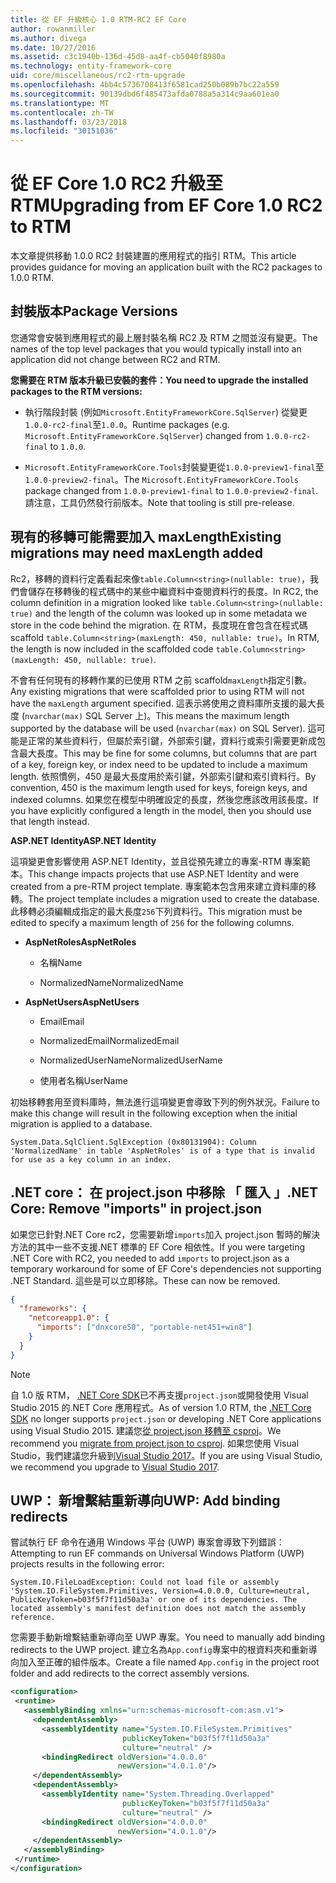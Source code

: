 ```yaml
---
title: 從 EF 升級核心 1.0 RTM-RC2 EF Core
author: rowanmiller
ms.author: divega
ms.date: 10/27/2016
ms.assetid: c3c1940b-136d-45d8-aa4f-cb5040f8980a
ms.technology: entity-framework-core
uid: core/miscellaneous/rc2-rtm-upgrade
ms.openlocfilehash: 4bb4c5736708413f6581cad250b089b7bc22a559
ms.sourcegitcommit: 90139dbd6f485473afda0788a5a314c9aa601ea0
ms.translationtype: MT
ms.contentlocale: zh-TW
ms.lasthandoff: 03/23/2018
ms.locfileid: "30151036"
---
```

# <a name="upgrading-from-ef-core-10-rc2-to-rtm"></a><span data-ttu-id="5bd18-102">從 EF Core 1.0 RC2 升級至 RTM</span><span class="sxs-lookup"><span data-stu-id="5bd18-102">Upgrading from EF Core 1.0 RC2 to RTM</span></span>

<span data-ttu-id="5bd18-103">本文章提供移動 1.0.0 RC2 封裝建置的應用程式的指引 RTM。</span><span class="sxs-lookup"><span data-stu-id="5bd18-103">This article provides guidance for moving an application built with the RC2 packages to 1.0.0 RTM.</span></span>

## <a name="package-versions"></a><span data-ttu-id="5bd18-104">封裝版本</span><span class="sxs-lookup"><span data-stu-id="5bd18-104">Package Versions</span></span>

<span data-ttu-id="5bd18-105">您通常會安裝到應用程式的最上層封裝名稱 RC2 及 RTM 之間並沒有變更。</span><span class="sxs-lookup"><span data-stu-id="5bd18-105">The names of the top level packages that you would typically install into an application did not change between RC2 and RTM.</span></span>

<span data-ttu-id="5bd18-106">**您需要在 RTM 版本升級已安裝的套件：**</span><span class="sxs-lookup"><span data-stu-id="5bd18-106">**You need to upgrade the installed packages to the RTM versions:**</span></span>

* <span data-ttu-id="5bd18-107">執行階段封裝 (例如`Microsoft.EntityFrameworkCore.SqlServer`) 從變更`1.0.0-rc2-final`至`1.0.0`。</span><span class="sxs-lookup"><span data-stu-id="5bd18-107">Runtime packages (e.g. `Microsoft.EntityFrameworkCore.SqlServer`) changed from `1.0.0-rc2-final` to `1.0.0`.</span></span>

* <span data-ttu-id="5bd18-108">`Microsoft.EntityFrameworkCore.Tools`封裝變更從`1.0.0-preview1-final`至`1.0.0-preview2-final`。</span><span class="sxs-lookup"><span data-stu-id="5bd18-108">The `Microsoft.EntityFrameworkCore.Tools` package changed from `1.0.0-preview1-final` to `1.0.0-preview2-final`.</span></span> <span data-ttu-id="5bd18-109">請注意，工具仍然發行前版本。</span><span class="sxs-lookup"><span data-stu-id="5bd18-109">Note that tooling is still pre-release.</span></span>

## <a name="existing-migrations-may-need-maxlength-added"></a><span data-ttu-id="5bd18-110">現有的移轉可能需要加入 maxLength</span><span class="sxs-lookup"><span data-stu-id="5bd18-110">Existing migrations may need maxLength added</span></span>

<span data-ttu-id="5bd18-111">Rc2，移轉的資料行定義看起來像`table.Column<string>(nullable: true)`，我們會儲存在移轉後的程式碼中的某些中繼資料中查閱資料行的長度。</span><span class="sxs-lookup"><span data-stu-id="5bd18-111">In RC2, the column definition in a migration looked like `table.Column<string>(nullable: true)` and the length of the column was looked up in some metadata we store in the code behind the migration.</span></span> <span data-ttu-id="5bd18-112">在 RTM，長度現在會包含在程式碼 scaffold `table.Column<string>(maxLength: 450, nullable: true)`。</span><span class="sxs-lookup"><span data-stu-id="5bd18-112">In RTM, the length is now included in the scaffolded code `table.Column<string>(maxLength: 450, nullable: true)`.</span></span>

<span data-ttu-id="5bd18-113">不會有任何現有的移轉作業的已使用 RTM 之前 scaffold`maxLength`指定引數。</span><span class="sxs-lookup"><span data-stu-id="5bd18-113">Any existing migrations that were scaffolded prior to using RTM will not have the `maxLength` argument specified.</span></span> <span data-ttu-id="5bd18-114">這表示將使用之資料庫所支援的最大長度 (`nvarchar(max)` SQL Server 上)。</span><span class="sxs-lookup"><span data-stu-id="5bd18-114">This means the maximum length supported by the database will be used (`nvarchar(max)` on SQL Server).</span></span> <span data-ttu-id="5bd18-115">這可能是正常的某些資料行，但屬於索引鍵，外部索引鍵，資料行或索引需要更新成包含最大長度。</span><span class="sxs-lookup"><span data-stu-id="5bd18-115">This may be fine for some columns, but columns that are part of a key, foreign key, or index need to be updated to include a maximum length.</span></span> <span data-ttu-id="5bd18-116">依照慣例，450 是最大長度用於索引鍵，外部索引鍵和索引資料行。</span><span class="sxs-lookup"><span data-stu-id="5bd18-116">By convention, 450 is the maximum length used for keys, foreign keys, and indexed columns.</span></span> <span data-ttu-id="5bd18-117">如果您在模型中明確設定的長度，然後您應該改用該長度。</span><span class="sxs-lookup"><span data-stu-id="5bd18-117">If you have explicitly configured a length in the model, then you should use that length instead.</span></span>

<span data-ttu-id="5bd18-118">**ASP.NET Identity**</span><span class="sxs-lookup"><span data-stu-id="5bd18-118">**ASP.NET Identity**</span></span>

<span data-ttu-id="5bd18-119">這項變更會影響使用 ASP.NET Identity，並且從預先建立的專案-RTM 專案範本。</span><span class="sxs-lookup"><span data-stu-id="5bd18-119">This change impacts projects that use ASP.NET Identity and were created from a pre-RTM project template.</span></span> <span data-ttu-id="5bd18-120">專案範本包含用來建立資料庫的移轉。</span><span class="sxs-lookup"><span data-stu-id="5bd18-120">The project template includes a migration used to create the database.</span></span> <span data-ttu-id="5bd18-121">此移轉必須編輯成指定的最大長度`256`下列資料行。</span><span class="sxs-lookup"><span data-stu-id="5bd18-121">This migration must be edited to specify a maximum length of `256` for the following columns.</span></span>

*  <span data-ttu-id="5bd18-122">**AspNetRoles**</span><span class="sxs-lookup"><span data-stu-id="5bd18-122">**AspNetRoles**</span></span>

    * <span data-ttu-id="5bd18-123">名稱</span><span class="sxs-lookup"><span data-stu-id="5bd18-123">Name</span></span>

    * <span data-ttu-id="5bd18-124">NormalizedName</span><span class="sxs-lookup"><span data-stu-id="5bd18-124">NormalizedName</span></span>

*  <span data-ttu-id="5bd18-125">**AspNetUsers**</span><span class="sxs-lookup"><span data-stu-id="5bd18-125">**AspNetUsers**</span></span>

   * <span data-ttu-id="5bd18-126">Email</span><span class="sxs-lookup"><span data-stu-id="5bd18-126">Email</span></span>

   * <span data-ttu-id="5bd18-127">NormalizedEmail</span><span class="sxs-lookup"><span data-stu-id="5bd18-127">NormalizedEmail</span></span>

   * <span data-ttu-id="5bd18-128">NormalizedUserName</span><span class="sxs-lookup"><span data-stu-id="5bd18-128">NormalizedUserName</span></span>

   * <span data-ttu-id="5bd18-129">使用者名稱</span><span class="sxs-lookup"><span data-stu-id="5bd18-129">UserName</span></span>

<span data-ttu-id="5bd18-130">初始移轉套用至資料庫時，無法進行這項變更會導致下列的例外狀況。</span><span class="sxs-lookup"><span data-stu-id="5bd18-130">Failure to make this change will result in the following exception when the initial migration is applied to a database.</span></span>

    System.Data.SqlClient.SqlException (0x80131904): Column 'NormalizedName' in table 'AspNetRoles' is of a type that is invalid for use as a key column in an index.

## <a name="net-core-remove-imports-in-projectjson"></a><span data-ttu-id="5bd18-131">.NET core： 在 project.json 中移除 「 匯入 」</span><span class="sxs-lookup"><span data-stu-id="5bd18-131">.NET Core: Remove "imports" in project.json</span></span>

<span data-ttu-id="5bd18-132">如果您已針對.NET Core rc2，您需要新增`imports`加入 project.json 暫時的解決方法的其中一些不支援.NET 標準的 EF Core 相依性。</span><span class="sxs-lookup"><span data-stu-id="5bd18-132">If you were targeting .NET Core with RC2, you needed to add `imports` to project.json as a temporary workaround for some of EF Core's dependencies not supporting .NET Standard.</span></span> <span data-ttu-id="5bd18-133">這些是可以立即移除。</span><span class="sxs-lookup"><span data-stu-id="5bd18-133">These can now be removed.</span></span>

``` json
{
  "frameworks": {
    "netcoreapp1.0": {
      "imports": ["dnxcore50", "portable-net451+win8"]
    }
  }
}
```

> [!NOTE]  
> <span data-ttu-id="5bd18-134">自 1.0 版 RTM， [.NET Core SDK](https://www.microsoft.com/net/download/core)已不再支援`project.json`或開發使用 Visual Studio 2015 的.NET Core 應用程式。</span><span class="sxs-lookup"><span data-stu-id="5bd18-134">As of version 1.0 RTM, the [.NET Core SDK](https://www.microsoft.com/net/download/core) no longer supports `project.json` or developing .NET Core applications using Visual Studio 2015.</span></span> <span data-ttu-id="5bd18-135">建議您[從 project.json 移轉至 csproj](https://docs.microsoft.com/dotnet/articles/core/migration/)。</span><span class="sxs-lookup"><span data-stu-id="5bd18-135">We recommend you [migrate from project.json to csproj](https://docs.microsoft.com/dotnet/articles/core/migration/).</span></span> <span data-ttu-id="5bd18-136">如果您使用 Visual Studio，我們建議您升級到[Visual Studio 2017](https://www.visualstudio.com/downloads/)。</span><span class="sxs-lookup"><span data-stu-id="5bd18-136">If you are using Visual Studio, we recommend you upgrade to [Visual Studio 2017](https://www.visualstudio.com/downloads/).</span></span>

## <a name="uwp-add-binding-redirects"></a><span data-ttu-id="5bd18-137">UWP： 新增繫結重新導向</span><span class="sxs-lookup"><span data-stu-id="5bd18-137">UWP: Add binding redirects</span></span>

<span data-ttu-id="5bd18-138">嘗試執行 EF 命令在通用 Windows 平台 (UWP) 專案會導致下列錯誤：</span><span class="sxs-lookup"><span data-stu-id="5bd18-138">Attempting to run EF commands on Universal Windows Platform (UWP) projects results in the following error:</span></span>

    System.IO.FileLoadException: Could not load file or assembly 'System.IO.FileSystem.Primitives, Version=4.0.0.0, Culture=neutral, PublicKeyToken=b03f5f7f11d50a3a' or one of its dependencies. The located assembly's manifest definition does not match the assembly reference.

<span data-ttu-id="5bd18-139">您需要手動新增繫結重新導向至 UWP 專案。</span><span class="sxs-lookup"><span data-stu-id="5bd18-139">You need to manually add binding redirects to the UWP project.</span></span> <span data-ttu-id="5bd18-140">建立名為`App.config`專案中的根資料夾和重新導向加入至正確的組件版本。</span><span class="sxs-lookup"><span data-stu-id="5bd18-140">Create a file named `App.config` in the project root folder and add redirects to the correct assembly versions.</span></span>

``` xml
<configuration>
 <runtime>
   <assemblyBinding xmlns="urn:schemas-microsoft-com:asm.v1">
     <dependentAssembly>
       <assemblyIdentity name="System.IO.FileSystem.Primitives"
                         publicKeyToken="b03f5f7f11d50a3a"
                         culture="neutral" />
       <bindingRedirect oldVersion="4.0.0.0"
                        newVersion="4.0.1.0"/>
     </dependentAssembly>
     <dependentAssembly>
       <assemblyIdentity name="System.Threading.Overlapped"
                         publicKeyToken="b03f5f7f11d50a3a"
                         culture="neutral" />
       <bindingRedirect oldVersion="4.0.0.0"
                        newVersion="4.0.1.0"/>
     </dependentAssembly>
   </assemblyBinding>
 </runtime>
</configuration>
```
